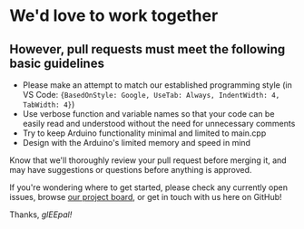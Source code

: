 # We'd love to work together

## However, pull requests must meet the following basic guidelines

- Please make an attempt to match our established programming style (in VS Code: `{BasedOnStyle: Google, UseTab: Always, IndentWidth: 4, TabWidth: 4}`)
- Use verbose function and variable names so that your code can be easily read and understood without the need for unnecessary comments
- Try to keep Arduino functionality minimal and limited to main.cpp
- Design with the Arduino's limited memory and speed in mind

Know that we'll thoroughly review your pull request before merging it, and may have suggestions or questions before anything is approved.

If you're wondering where to get started, please check any currently open issues, browse [our project board](https://github.com/orgs/Matt-and-Gib/projects/1), or get in touch with us here on GitHub!

Thanks, _glEEpal!_
